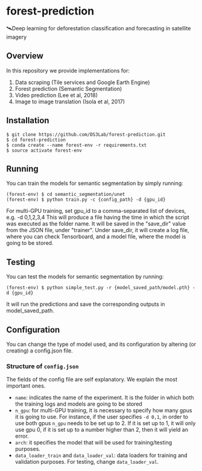 # forest-prediction
🛰Deep learning for deforestation classification and forecasting in satellite imagery

## Overview
In this repository we provide implementations for:
1. Data scraping (Tile services and Google Earth Engine)
2. Forest prediction (Semantic Segmentation)
3. Video prediction (Lee et al, 2018)
4. Image to image translation (Isola et al, 2017)

## Installation
```console
$ git clone https://github.com/DS3Lab/forest-prediction.git
$ cd forest-prediction
$ conda create --name forest-env -r requirements.txt
$ source activate forest-env
```
## Running
You can train the models for semantic segmentation by simply running:
```console
(forest-env) $ cd semantic_segmentation/unet
(forest-env) $ python train.py -c {config_path} -d {gpu_id}
```
For multi-GPU training, set gpu_id to a comma-separated list of devices, e.g. 
-d 0,1,2,3,4
This will produce a file having the time in which the script was executed as the folder name.
It will be saved in the "save_dir" value from the JSON file, under "trainer". Under save_dir, it will create
a log file, where you can check Tensorboard, and a model file, where the model is going to be stored.

## Testing
You can test the models for semantic segmentation by running:
```console
(forest-env) $ python simple_test.py -r {model_saved_path/model.pth} -d {gpu_id}
```
It will run the predictions and save the corresponding outputs in model_saved_path.

## Configuration
You can change the type of model used, and its configuration by altering (or creating) a config.json file. 

### Structure of `config.json`
The fields of the config file are self explanatory. We explain the most important ones.
* `name`: indicates the name of the experiment. It is the folder in which both the training logs and models are going to be stored
* `n_gpu`: for multi-GPU training, it is necessary to specify how many gpus it is going to use. For instance, if the user specifies `-d 0,1`, in order to use both gpus `n_gpu` needs to be set up to 2. If it is set up to 1, it will only use gpu 0, if it is set up to a number higher than 2, then it will yield an error.
* `arch`: it specifies the model that will be used for training/testing purposes.
* `data_loader_train` and `data_loader_val`: data loaders for training and validation purposes. For testing, change             `data_loader_val`.
    

